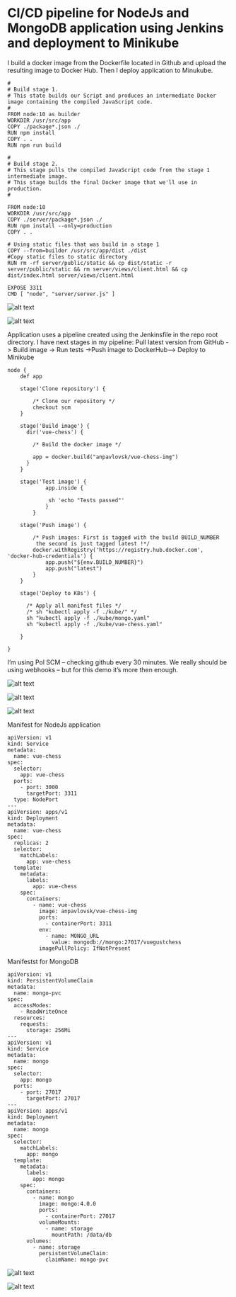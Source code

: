 # CI/CD pipeline for NodeJs and MongoDB application using Jenkins and deployment to Minikube

I build a docker image from the Dockerfile located in Github and upload the resulting image to Docker Hub.
Then I deploy application to Minukube.

````
#
# Build stage 1.
# This state builds our Script and produces an intermediate Docker image containing the compiled JavaScript code.
#
FROM node:10 as builder
WORKDIR /usr/src/app
COPY ./package*.json ./
RUN npm install
COPY . .
RUN npm run build

#
# Build stage 2.
# This stage pulls the compiled JavaScript code from the stage 1 intermediate image.
# This stage builds the final Docker image that we'll use in production.
#

FROM node:10
WORKDIR /usr/src/app
COPY ./server/package*.json ./
RUN npm install --only=production
COPY . .

# Using static files that was build in a stage 1
COPY --from=builder /usr/src/app/dist ./dist
#Copy static files to static directory
RUN rm -rf server/public/static && cp dist/static -r server/public/static && rm server/views/client.html && cp dist/index.html server/views/client.html

EXPOSE 3311
CMD [ "node", "server/server.js" ]
````
![alt text](https://github.com/anpavlovsk/CICD-Jenkins-Docker-Minikube/blob/main/screenshots/1.png?raw=true)


![alt text](https://github.com/anpavlovsk/CICD-Jenkins-Docker-Minikube/blob/main/screenshots/2.png?raw=true)


Application uses a pipeline created using the Jenkinsfile in the repo root directory. I  have next stages in my pipeline:
Pull latest version from GitHub -> Build image -> Run tests ->Push image to DockerHub--> Deploy to Minikube
````
node {
    def app

    stage('Clone repository') {

        /* Clone our repository */
        checkout scm
    }

    stage('Build image') {
      dir('vue-chess') {
       
        /* Build the docker image */
      
        app = docker.build("anpavlovsk/vue-chess-img")
      }
    }
    
    stage('Test image') {           
            app.inside {            
             
             sh 'echo "Tests passed"'        
            }    
        }     

    stage('Push image') {

        /* Push images: First is tagged with the build BUILD_NUMBER
         the second is just tagged latest !*/
        docker.withRegistry('https://registry.hub.docker.com', 'docker-hub-credentials') {
            app.push("${env.BUILD_NUMBER}")
            app.push("latest")
        }
    }

    stage('Deploy to K8s') {

      /* Apply all manifest files */
      /* sh "kubectl apply -f ./kube/" */
      sh "kubectl apply -f ./kube/mongo.yaml"
      sh "kubectl apply -f ./kube/vue-chess.yaml"
        
    }

}
````
I’m using Pol SCM – checking github every 30 minutes. We really should be using webhooks – but for this demo it’s more then enough. 

![alt text](https://github.com/anpavlovsk/CICD-Jenkins-Docker-Minikube/blob/main/screenshots/3.png?raw=true)


![alt text](https://github.com/anpavlovsk/CICD-Jenkins-Docker-Minikube/blob/main/screenshots/4.png?raw=true)


![alt text](https://github.com/anpavlovsk/CICD-Jenkins-Docker-Minikube/blob/main/screenshots/5.png?raw=true)

Manifest for NodeJs application 
````
apiVersion: v1
kind: Service
metadata:
  name: vue-chess
spec:
  selector:
    app: vue-chess
  ports:
    - port: 3000
      targetPort: 3311
  type: NodePort
---
apiVersion: apps/v1
kind: Deployment
metadata:
  name: vue-chess
spec:
  replicas: 2
  selector:
    matchLabels:
      app: vue-chess
  template:
    metadata:
      labels:
        app: vue-chess
    spec:
      containers:
        - name: vue-chess
          image: anpavlovsk/vue-chess-img
          ports:
            - containerPort: 3311
          env:
            - name: MONGO_URL
              value: mongodb://mongo:27017/vuegustchess
          imagePullPolicy: IfNotPresent
````

Manifestst for MongoDB 
````
apiVersion: v1
kind: PersistentVolumeClaim
metadata:
  name: mongo-pvc
spec:
  accessModes:
    - ReadWriteOnce
  resources:
    requests:
      storage: 256Mi
---
apiVersion: v1
kind: Service
metadata:
  name: mongo
spec:
  selector:
    app: mongo
  ports:
    - port: 27017
      targetPort: 27017
---
apiVersion: apps/v1
kind: Deployment
metadata:
  name: mongo
spec:
  selector:
    matchLabels:
      app: mongo
  template:
    metadata:
      labels:
        app: mongo
    spec:
      containers:
        - name: mongo
          image: mongo:4.0.0
          ports:
            - containerPort: 27017
          volumeMounts:
            - name: storage
              mountPath: /data/db
      volumes:
        - name: storage
          persistentVolumeClaim:
            claimName: mongo-pvc
````
![alt text](https://github.com/anpavlovsk/CICD-Jenkins-Docker-Minikube/blob/main/screenshots/6.png?raw=true)


![alt text](https://github.com/anpavlovsk/CICD-Jenkins-Docker-Minikube/blob/main/screenshots/7.png?raw=true)
